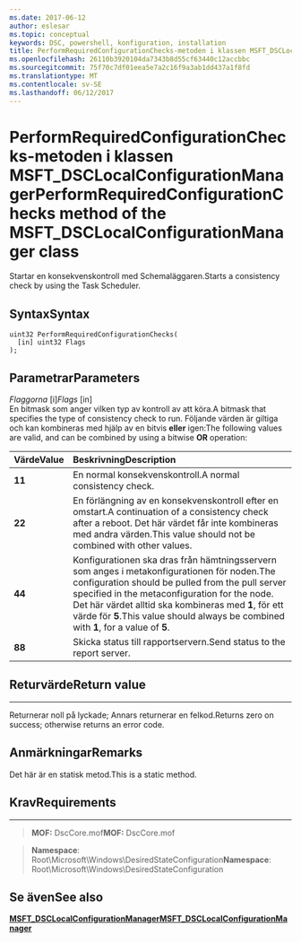 ```yaml
---
ms.date: 2017-06-12
author: eslesar
ms.topic: conceptual
keywords: DSC, powershell, konfiguration, installation
title: PerformRequiredConfigurationChecks-metoden i klassen MSFT_DSCLocalConfigurationManager
ms.openlocfilehash: 26110b3920104da7343b8d55cf63440c12accbbc
ms.sourcegitcommit: 75f70c7df01eea5e7a2c16f9a3ab1dd437a1f8fd
ms.translationtype: MT
ms.contentlocale: sv-SE
ms.lasthandoff: 06/12/2017
---
```

# <a name="performrequiredconfigurationchecks-method-of-the-msftdsclocalconfigurationmanager-class"></a><span data-ttu-id="1a233-103">PerformRequiredConfigurationChecks-metoden i klassen MSFT_DSCLocalConfigurationManager</span><span class="sxs-lookup"><span data-stu-id="1a233-103">PerformRequiredConfigurationChecks method of the MSFT_DSCLocalConfigurationManager class</span></span>

<span data-ttu-id="1a233-104">Startar en konsekvenskontroll med Schemaläggaren.</span><span class="sxs-lookup"><span data-stu-id="1a233-104">Starts a consistency check by using the Task Scheduler.</span></span>

<a name="syntax"></a><span data-ttu-id="1a233-105">Syntax</span><span class="sxs-lookup"><span data-stu-id="1a233-105">Syntax</span></span>
------

```mof
uint32 PerformRequiredConfigurationChecks(
  [in] uint32 Flags
);
```

<a name="parameters"></a><span data-ttu-id="1a233-106">Parametrar</span><span class="sxs-lookup"><span data-stu-id="1a233-106">Parameters</span></span>
----------

<span data-ttu-id="1a233-107">*Flaggorna* \[i\]</span><span class="sxs-lookup"><span data-stu-id="1a233-107">*Flags* \[in\]</span></span>  
<span data-ttu-id="1a233-108">En bitmask som anger vilken typ av kontroll av att köra.</span><span class="sxs-lookup"><span data-stu-id="1a233-108">A bitmask that specifies the type of consistency check to run.</span></span> <span data-ttu-id="1a233-109">Följande värden är giltiga och kan kombineras med hjälp av en bitvis **eller** igen:</span><span class="sxs-lookup"><span data-stu-id="1a233-109">The following values are valid, and can be combined by using a bitwise **OR** operation:</span></span>

|<span data-ttu-id="1a233-110">Värde</span><span class="sxs-lookup"><span data-stu-id="1a233-110">Value</span></span> |<span data-ttu-id="1a233-111">Beskrivning</span><span class="sxs-lookup"><span data-stu-id="1a233-111">Description</span></span> |
|:--- |:---|
|<span data-ttu-id="1a233-112">**1**</span><span class="sxs-lookup"><span data-stu-id="1a233-112">**1**</span></span> | <span data-ttu-id="1a233-113">En normal konsekvenskontroll.</span><span class="sxs-lookup"><span data-stu-id="1a233-113">A normal consistency check.</span></span> |
|<span data-ttu-id="1a233-114">**2**</span><span class="sxs-lookup"><span data-stu-id="1a233-114">**2**</span></span> | <span data-ttu-id="1a233-115">En förlängning av en konsekvenskontroll efter en omstart.</span><span class="sxs-lookup"><span data-stu-id="1a233-115">A continuation of a consistency check after a reboot.</span></span> <span data-ttu-id="1a233-116">Det här värdet får inte kombineras med andra värden.</span><span class="sxs-lookup"><span data-stu-id="1a233-116">This value should not be combined with other values.</span></span> |
|<span data-ttu-id="1a233-117">**4**</span><span class="sxs-lookup"><span data-stu-id="1a233-117">**4**</span></span> | <span data-ttu-id="1a233-118">Konfigurationen ska dras från hämtningsservern som anges i metakonfigurationen för noden.</span><span class="sxs-lookup"><span data-stu-id="1a233-118">The configuration should be pulled from the pull server specified in the metaconfiguration for the node.</span></span> <span data-ttu-id="1a233-119">Det här värdet alltid ska kombineras med **1**, för ett värde för **5**.</span><span class="sxs-lookup"><span data-stu-id="1a233-119">This value should always be combined with **1**, for a value of **5**.</span></span> |
|<span data-ttu-id="1a233-120">**8**</span><span class="sxs-lookup"><span data-stu-id="1a233-120">**8**</span></span> | <span data-ttu-id="1a233-121">Skicka status till rapportservern.</span><span class="sxs-lookup"><span data-stu-id="1a233-121">Send status to the report server.</span></span> |

## <a name="return-value"></a><span data-ttu-id="1a233-122">Returvärde</span><span class="sxs-lookup"><span data-stu-id="1a233-122">Return value</span></span>
------------

<span data-ttu-id="1a233-123">Returnerar noll på lyckade; Annars returnerar en felkod.</span><span class="sxs-lookup"><span data-stu-id="1a233-123">Returns zero on success; otherwise returns an error code.</span></span>

## <a name="remarks"></a><span data-ttu-id="1a233-124">Anmärkningar</span><span class="sxs-lookup"><span data-stu-id="1a233-124">Remarks</span></span>

<span data-ttu-id="1a233-125">Det här är en statisk metod.</span><span class="sxs-lookup"><span data-stu-id="1a233-125">This is a static method.</span></span>

## <a name="requirements"></a><span data-ttu-id="1a233-126">Krav</span><span class="sxs-lookup"><span data-stu-id="1a233-126">Requirements</span></span>
------------
><span data-ttu-id="1a233-127">**MOF:** DscCore.mof</span><span class="sxs-lookup"><span data-stu-id="1a233-127">**MOF:** DscCore.mof</span></span>

><span data-ttu-id="1a233-128">**Namespace**: Root\Microsoft\Windows\DesiredStateConfiguration</span><span class="sxs-lookup"><span data-stu-id="1a233-128">**Namespace**: Root\Microsoft\Windows\DesiredStateConfiguration</span></span>


## <a name="see-also"></a><span data-ttu-id="1a233-129">Se även</span><span class="sxs-lookup"><span data-stu-id="1a233-129">See also</span></span>


[<span data-ttu-id="1a233-130">**MSFT_DSCLocalConfigurationManager**</span><span class="sxs-lookup"><span data-stu-id="1a233-130">**MSFT_DSCLocalConfigurationManager**</span></span>](msft-dsclocalconfigurationmanager.md)


 

 



